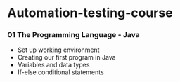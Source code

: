 # Automation-testing-course

### 01 The Programming Language - Java
- Set up working environment 
- Creating our first program in Java
- Variables and data types
- If-else conditional statements